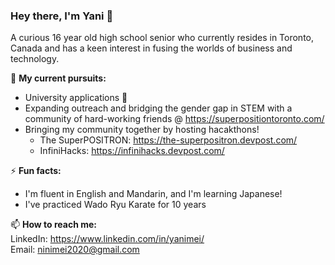 ### **Hey there, I'm Yani** 👋

A curious 16 year old high school senior who currently resides in Toronto, Canada and has a keen interest in fusing the worlds of business and technology. 

🔭 **My current pursuits:**  
* University applications 👀
* Expanding outreach and bridging the gender gap in STEM with a community of hard-working friends @ https://superpositiontoronto.com/  
* Bringing my community together by hosting hacakthons!  
  * The SuperPOSITRON: https://the-superpositron.devpost.com/
  * InfiniHacks: https://infinihacks.devpost.com/

⚡ **Fun facts:**  
* I'm fluent in English and Mandarin, and I'm learning Japanese!  
* I've practiced Wado Ryu Karate for 10 years

📫 **How to reach me:**  
LinkedIn: https://www.linkedin.com/in/yanimei/  
Email: ninimei2020@gmail.com
